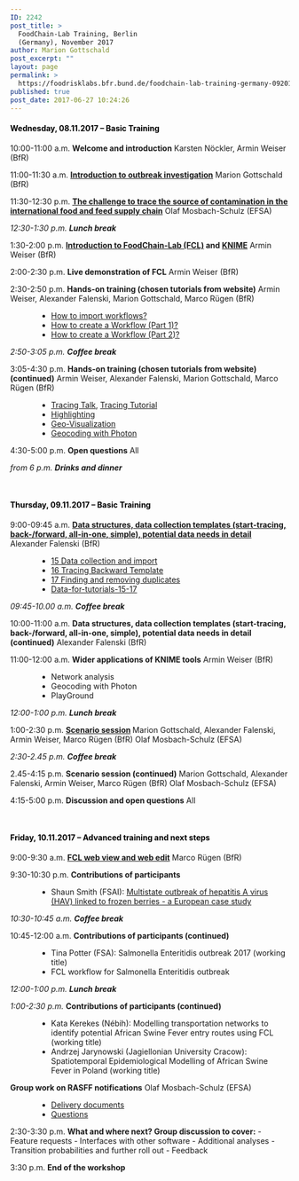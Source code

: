 ```yaml
---
ID: 2242
post_title: >
  FoodChain-Lab Training, Berlin
  (Germany), November 2017
author: Marion Gottschald
post_excerpt: ""
layout: page
permalink: >
  https://foodrisklabs.bfr.bund.de/foodchain-lab-training-germany-092017/
published: true
post_date: 2017-06-27 10:24:26
---
```

<h4><span style="color: #000000;"><strong>Wednesday, 08.11.2017 – Basic Training</strong></span></h4>
10:00-11:00 a.m.
<strong>Welcome and introduction</strong>
Karsten Nöckler, Armin Weiser (BfR)

11:00-11:30 a.m.
<strong><a href="https://foodrisklabs.bfr.bund.de/wp-content/uploads/2017/12/20171108_Gottschald_Introduction-outbreak-investigation_for-website.pdf">Introduction to outbreak investigation</a></strong>
Marion Gottschald (BfR)

11:30-12:30 p.m.
<strong><a href="https://foodrisklabs.bfr.bund.de/wp-content/uploads/2017/12/20171108_AMU_FPABfR_FCLCourse_Presentation_DEMOS_v01.pdf">The challenge to trace the source of contamination in the international food and feed supply chain</a></strong>
Olaf Mosbach-Schulz (EFSA)

<em>12:30-1:30 p.m.</em>
<strong><em>Lunch break</em></strong>

1:30-2:00 p.m.
<strong><a href="https://foodrisklabs.bfr.bund.de/wp-content/uploads/2017/12/20171108_FoodChainLab_Workshop_Introduction-to-FCL.pdf">Introduction to FoodChain-Lab (FCL)</a> and <a href="https://foodrisklabs.bfr.bund.de/wp-content/uploads/2017/12/20171108_Workshop_KNIME_EN.pdf">KNIME</a></strong>
Armin Weiser (BfR)

2:00-2:30 p.m.
<strong>Live demonstration of FCL</strong>
Armin Weiser (BfR)

2:30-2:50 p.m.
<strong>Hands-on training (chosen tutorials from website)</strong>
Armin Weiser, Alexander Falenski, Marion Gottschald, Marco Rügen (BfR)
<ul style="margin-left: 50px;">
 	<li><a href="https://foodrisklabs.bfr.bund.de/import-workflow-to-foodchain-lab/">How to import workflows?</a></li>
 	<li><a href="https://foodrisklabs.bfr.bund.de/create-foodchain-lab-workflow-part-1/">How to create a Workflow (Part 1)?</a></li>
 	<li><a href="https://foodrisklabs.bfr.bund.de/create-foodchain-lab-workflow-part-2/">How to create a Workflow (Part 2)?</a></li>
</ul>
<em>2:50-3:05 p.m.</em>
<em><strong>Coffee break</strong></em>

3:05-4:30 p.m.
<strong>Hands-on training (chosen tutorials from website) (continued)</strong>
Armin Weiser, Alexander Falenski, Marion Gottschald, Marco Rügen (BfR)
<ul style="margin-left: 50px;">
 	<li><a href="https://foodrisklabs.bfr.bund.de/wp-content/uploads/2017/12/FoodChain-Lab-Tracing_Talk.pdf">Tracing Talk</a>, <a href="https://foodrisklabs.bfr.bund.de/wp-content/uploads/2017/12/09-Tracing.pdf">Tracing Tutorial</a></li>
 	<li><a href="https://foodrisklabs.bfr.bund.de/highlighting-in-foodchain-lab/">Highlighting</a></li>
 	<li><a href="https://foodrisklabs.bfr.bund.de/geo-visualization-in-foodchain-lab/">Geo-Visualization</a></li>
 	<li><a href="https://foodrisklabs.bfr.bund.de/geocoding_photon-in-foodchain-lab/">Geocoding with Photon</a></li>
</ul>
4:30-5:00 p.m.
<strong>Open questions</strong>
All

<em>from 6 p.m.</em>
<em><strong>Drinks and dinner</strong></em>

&nbsp;
<h4><span style="color: #000000;">Thursday, 09.11.2017 – Basic Training</span></h4>
9:00-09:45 a.m.
<a href="https://foodrisklabs.bfr.bund.de/wp-content/uploads/2017/12/FoodChain-Lab_Data-Tutorial_FCL-Workshop_Berlin_2017.pdf"><strong>Data structures, data collection templates (start-tracing, back-/forward, all-in-one, simple), potential data needs in detail</strong></a>
Alexander Falenski (BfR)
<ul style="margin-left: 50px;">
 	<li><a href="https://foodrisklabs.bfr.bund.de/wp-content/uploads/2017/12/15-Data-collection-and-import.pdf">15 Data collection and import</a></li>
 	<li><a href="https://foodrisklabs.bfr.bund.de/wp-content/uploads/2015/02/16-Tracing-Backward-Template.pdf">16 Tracing Backward Template</a></li>
 	<li><a href="https://foodrisklabs.bfr.bund.de/wp-content/uploads/2015/02/17-Finding-and-removing-duplicates.pdf">17 Finding and removing duplicates</a></li>
 	<li><a href="https://foodrisklabs.bfr.bund.de/wp-content/uploads/2015/02/Data-for-tutorials-15-17.zip">Data-for-tutorials-15-17</a></li>
</ul>
<em>09:45-10.00 a.m.</em>
<em><strong>Coffee break</strong></em>

10:00-11:00 a.m.
<strong>Data structures, data collection templates (start-tracing, back-/forward, all-in-one, simple), potential data needs in detail (continued)</strong>
Alexander Falenski (BfR)

11:00-12:00 a.m.
<strong>Wider applications of KNIME tools</strong>
Armin Weiser (BfR)
<ul style="margin-left: 50px;">
 	<li>Network analysis</li>
 	<li>Geocoding with Photon</li>
 	<li>PlayGround</li>
</ul>
<em>12:00-1:00 p.m.</em>
<em><strong>Lunch break</strong></em>

1:00-2:30 p.m.
<strong><a href="https://foodrisklabs.bfr.bund.de/wp-content/uploads/2015/02/Scenario_2017.zip">Scenario session</a> </strong>
Marion Gottschald, Alexander Falenski, Armin Weiser, Marco Rügen (BfR)
Olaf Mosbach-Schulz (EFSA)

<em>2:30-2.45 p.m.</em>
<em><strong>Coffee break</strong></em>

2.45-4:15 p.m.
<strong>Scenario session (continued)</strong>
Marion Gottschald, Alexander Falenski, Armin Weiser, Marco Rügen (BfR)
Olaf Mosbach-Schulz (EFSA)

4:15-5:00 p.m.
<strong>Discussion and open questions</strong>
All

&nbsp;
<h4><span style="color: #000000;">Friday, 10.11.2017 – Advanced training and next steps</span></h4>
9:00-9:30 a.m.
<strong><a href="https://foodrisklabs.bfr.bund.de/fcl-web-app/">FCL web view and web edit</a></strong>
Marco Rügen (BfR)

9:30-10:30 p.m.
<strong>Contributions of participants</strong>
<ul style="margin-left: 50px;">
 	<li>Shaun Smith (FSAI): <a href="https://foodrisklabs.bfr.bund.de/wp-content/uploads/2017/12/20171110_SS_Irish-HAV-outbreak_FoodChain-Lab.pdf">Multistate outbreak of hepatitis A virus (HAV) linked to frozen berries - a European case study</a></li>
</ul>
<em>10:30-10:45 a.m.</em>
<em><strong>Coffee break</strong></em>

10:45-12:00 a.m.
<strong>Contributions of participants (continued)</strong>
<ul style="margin-left: 50px;">
 	<li>Tina Potter (FSA): Salmonella Enteritidis outbreak 2017 (working title)</li>
 	<li>FCL workflow for Salmonella Enteritidis outbreak</li>
</ul>
<em>12:00-1:00 p.m.</em>
<em><strong>Lunch break</strong></em>

<em>1:00-2:30 p.m.</em>
<strong>Contributions of participants (continued)</strong>
<ul style="margin-left: 50px;">
 	<li>Kata Kerekes (Nébih): Modelling transportation networks to identify potential African Swine Fever entry routes using FCL (working title)</li>
 	<li>Andrzej Jarynowski (Jagiellonian University Cracow): Spatiotemporal Epidemiological Modelling of African Swine Fever in Poland (working title)</li>
</ul>
<strong>Group work on RASFF notifications</strong>
Olaf Mosbach-Schulz (EFSA)
<ul style="margin-left: 50px;">
 	<li><a href="https://foodrisklabs.bfr.bund.de/wp-content/uploads/2017/12/20171110_AMU_FPABfR_FCLCourse_DeliveryDocs.pdf">Delivery documents</a></li>
 	<li><a href="https://foodrisklabs.bfr.bund.de/wp-content/uploads/2017/12/20171110_AMU_FPABfR_FCLCourse_Presentation_Practise_print.pdf">Questions</a></li>
</ul>
2:30-3:30 p.m.
<strong>What and where next? Group discussion to cover:</strong>
- Feature requests
- Interfaces with other software
- Additional analyses
- Transition probabilities and further roll out
- Feedback

3:30 p.m.
<strong>End of the workshop</strong>

&nbsp;
